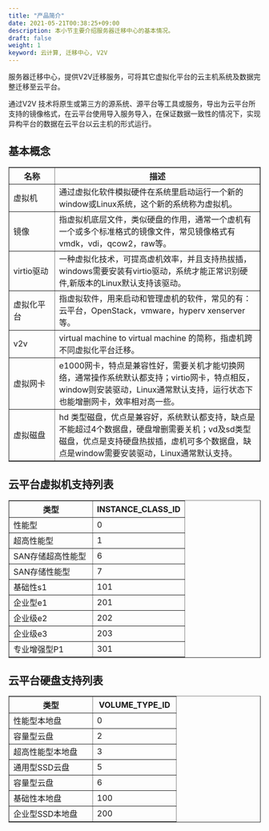```yaml
---
title: "产品简介"
date: 2021-05-21T00:38:25+09:00
description: 本小节主要介绍服务器迁移中心的基本情况。
draft: false
weight: 1
keyword: 云计算, 迁移中心, V2V
---
```


服务器迁移中心，提供V2V迁移服务，可将其它虚拟化平台的云主机系统及数据完整迁移至云平台。

通过V2V 技术将原生或第三方的源系统、源平台等工具或服务，导出为云平台所支持的镜像格式，在云平台使用导入服务导入，在保证数据一致性的情况下，实现异构平台的数据在云平台以云主机的形式运行。

## 基本概念

<table border="1">
    <tr>
        <th width="150">名称</th>
        <th width="1000">描述</th>
    </tr>
    <tr>
        <td>虚拟机</td>
        <td>通过虚拟化软件模拟硬件在系统里启动运行一个新的window或Linux系统，这个新的系统称为虚拟机。</td>
    </tr>
    <tr>
        <td>镜像</td>
        <td>指虚拟机底层文件，类似硬盘的作用，通常一个虚机有一个或多个标准格式的镜像文件，常见镜像格式有vmdk，vdi，qcow2，raw等。</td>
    </tr>
    <tr>
        <td>virtio驱动</td>
        <td>一种虚拟化技术，可提高虚机效率，并且支持热拔插，windows需要安装有virtio驱动，系统才能正常识别硬件,新版本的Linux默认支持该驱动。</td>
    </tr>
    <tr>
        <td>虚拟化平台</td>
        <td>指虚拟软件，用来启动和管理虚机的软件，常见的有：云平台，OpenStack，vmware，hyperv xenserver 等。</td>
    </tr>
    <tr>
        <td>v2v</td>
        <td>virtual machine to virtual machine 的简称，指虚机跨不同虚拟化平台迁移。</td>
    </tr>
    <tr>
        <td>虚拟网卡</td>
        <td>e1000网卡，特点是兼容性好，需要关机才能切换网络，通常操作系统默认都支持；virtio网卡，特点相反，window则安装驱动，Linux通常默认支持，运行状态下也能增删网卡，效率相对高一些。</td>
    </tr>
    <tr>
        <td>虚拟磁盘</td>
        <td>hd 类型磁盘，优点是兼容好，系统默认都支持，缺点是不能超过4个数据盘，硬盘增删需要关机；vd及sd类型磁盘，优点是支持硬盘热拔插，虚机可多个数据盘，缺点是window需要安装驱动，Linux通常默认支持。</td>
    </tr>
</table>

## 云平台虚拟机支持列表

<table border="1">
    <tr>
        <th width="150">类型</th>
        <th width="150">INSTANCE_CLASS_ID</th>
    </tr>
    <tr>
        <td>性能型</td>
        <td>0</td>
    </tr>
    <tr>
        <td>超高性能型</td>
        <td>1</td>
    </tr>
    <tr>
        <td>SAN存储超高性能型</td>
        <td>6</td>
    </tr>
    <tr>
        <td>SAN存储性能型</td>
        <td>7</td>
    </tr>
    <tr>
        <td>基础性s1</td>
        <td>101</td>
    </tr>
    <tr>
        <td>企业型e1</td>
        <td>201</td>
    </tr>
    <tr>
        <td>企业级e2</td>
        <td>202</td>
    </tr>
    <tr>
        <td>企业级e3</td>
        <td>203</td>
    </tr>
    <tr>
        <td>专业增强型P1</td>
        <td>301</td>
    </tr>
</table>


## 云平台硬盘支持列表

<table border="1">
    <tr>
        <th width="150">类型</th>
        <th width="150">VOLUME_TYPE_ID</th>
    </tr>
    <tr>
        <td>性能型本地盘</td>
        <td>0</td>
    </tr>
    <tr>
        <td>容量型云盘</td>
        <td>2</td>
    </tr>
    <tr>
        <td>超高性能型本地盘</td>
        <td>3</td>
    </tr>
    <tr>
        <td>通用型SSD云盘</td>
        <td>5</td>
    </tr>
    <tr>
        <td>容量型云盘</td>
        <td>6</td>
    </tr>
    <tr>
        <td>基础性本地盘</td>
        <td>100</td>
    </tr>
    <tr>
        <td>企业型SSD本地盘</td>
        <td>200</td>
    </tr>
</table>


